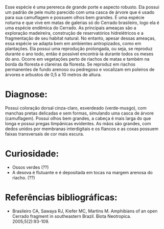 ﻿Esse espécie é uma perereca de grande porte e aspecto robusto. Ela possui um padrão de pele muito parecido com uma casca de árvore que é usado para sua <glossario>camuflagem</glossario> e possuem olhos bem grandes. É uma espécie noturna e que vive em matas de galerias só do Cerrado brasileiro, logo ela é uma espécie <glossario>endêmica</glossario> do Cerrado. As principais ameaças são a exploração madeireira, construção de reservatórios hidrelétricos e a fragmentação de seu habitat natural. No entanto, apesar dessas ameaças, essa espécie se adapta bem em ambientes antropizados, como em plantações.
Ela possui uma reprodução prolongada, ou seja, se reproduz durante o ano todo, então é possível encontrá-la durante todos os meses do ano. Ocorre em vegetações perto de riachos de matas e também na borda da floresta e clareiras da floresta. Se reproduz em riachos permanentes de fundo arenoso ou pedregoso e vocalizam em poleiros de árvores e arbustos de 0,5 a 10 metros de altura.


# Diagnose:
Possui coloração dorsal cinza-claro, esverdeado (verde-musgo), com manchas pretas delicadas e sem formas, simulando uma casca de árvore (camuflagem). Possui olhos bem grandes, a cabeça é mais larga do que longa e possui pregas timpânicas evidentes. As mãos são grandes, com dedos unidos por membranas interdigitais e os flancos e as coxas possuem faixas transversais de cor mais escura.


# Curiosidade:
* Ossos verdes (??)
* A desova é flutuante e é depositada em tocas na margem arenosa do riacho. (??)




# Referências bibliográficas:
* Brasileiro CA, Sawaya RJ, Kiefer MC, Martins M. Amphibians of an open Cerrado fragment in southeastern Brazil. Biota Neotropica. 2005;5(2):93-109.